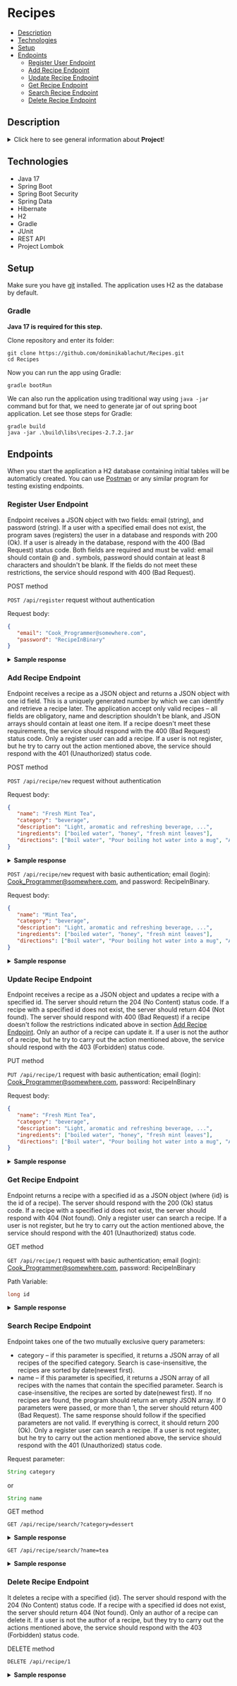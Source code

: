 # Recipes
* [Description](#description)
* [Technologies](#technologies)
* [Setup](#setup)
* [Endpoints](#endpoints)
    * [Register User Endpoint](#register-user-endpoint)
    * [Add Recipe Endpoint](#add-recipe-endpoint)
    * [Update Recipe Endpoint](#update-recipe-endpoint)
    * [Get Recipe Endpoint](#get-recipe-endpoint)
    * [Search Recipe Endpoint](#search-recipe-endpoint)
    * [Delete Recipe Endpoint](#delete-recipe-endpoint)

## Description

<details>
<summary>Click here to see general information about <b>Project</b>!</summary>
  
  
A multi-user web application that allows storing, retrieving, updating and deleting recipes. Each user can search for recipes by category or name. The serivce          supports registration process and allows users (after logon) to add their own recipes and to update, delete and search this recipes by ID.

The idea for project cames from Java Beckend Developer track in [JetBrains Academy](https://www.jetbrains.com/academy/).
  
</details>

## Technologies

<ul>
  <li>Java 17</li>
  <li>Spring Boot</li>
  <li>Spring Boot Security</li>
  <li>Spring Data</li>
  <li>Hibernate</li>
  <li>H2</li>
  <li>Gradle</li>
  <li>JUnit</li>
  <li>REST API</li>
  <li>Project Lombok</li>
</ul>

## Setup

Make sure you have [git](https://git-scm.com/) installed. The application uses H2 as the database by default.

### Gradle

<b>Java 17 is required for this step.</b>

Clone repository and enter its folder:

```
git clone https://github.com/dominikablachut/Recipes.git
cd Recipes
```

Now you can run the app using Gradle:

```
gradle bootRun
```

We can also run the application using traditional way using ```java -jar``` command but for that, we need to generate jar of out spring boot application.  Let see those steps for Gradle:

```
gradle build
java -jar .\build\libs\recipes-2.7.2.jar
```

## Endpoints

When you start the application a H2 database containing initial tables will be automaticly created. You can use [Postman](https://www.postman.com) or any similar program for testing existing endpoints.

### Register User Endpoint

Endpoint receives a JSON object with two fields: email (string), and password (string). If a user with a specified email does not exist, the program saves (registers) the user in a database and responds with 200 (Ok). If a user is already in the database, respond with the 400 (Bad Request) status code. Both fields are required and must be valid: email should contain @ and . symbols, password should contain at least 8 characters and shouldn't be blank. If the fields do not meet these restrictions, the service should respond with 400 (Bad Request). 

POST method

```POST /api/register```    request without authentication

Request body:

```json
{
   "email": "Cook_Programmer@somewhere.com",
   "password": "RecipeInBinary"
}
```
<details>
<summary><b>Sample response</b></summary>
  Stasus code: 200 (Ok)
</details>


### Add Recipe Endpoint

Endpoint receives a recipe as a JSON object and returns a JSON object with one id field. This is a uniquely generated number by which we can identify and retrieve a recipe later. The application accept only valid recipes – all fields are obligatory, name and description shouldn't be blank, and JSON arrays should contain at least one item. If a recipe doesn't meet these requirements, the service should respond with the 400 (Bad Request) status code. Only a register user can add a recipe. If a user is not register, but he try to carry out the action mentioned above, the service should respond with the 401 (Unauthorized) status code.

POST method

```POST /api/recipe/new```   request without authentication

Request body:

```json 
{
   "name": "Fresh Mint Tea",
   "category": "beverage",
   "description": "Light, aromatic and refreshing beverage, ...",
   "ingredients": ["boiled water", "honey", "fresh mint leaves"],
   "directions": ["Boil water", "Pour boiling hot water into a mug", "Add fresh mint leaves", "Mix and let the mint leaves seep for 3-5 minutes", "Add honey and mix again"]
}
```
<details>
<summary><b>Sample response</b></summary>
  Stasus code: 401 (Unauthorized)
</details>

```POST /api/recipe/new``` request with basic authentication; email (login): Cook_Programmer@somewhere.com, and password: RecipeInBinary.

Request body:

```json
{
   "name": "Mint Tea",
   "category": "beverage",
   "description": "Light, aromatic and refreshing beverage, ...",
   "ingredients": ["boiled water", "honey", "fresh mint leaves"],
   "directions": ["Boil water", "Pour boiling hot water into a mug", "Add fresh mint leaves", "Mix and let the mint leaves seep for 3-5 minutes", "Add honey and mix again"]
}
```

<details>
<summary><b>Sample response</b></summary>
<p>
  
```json 
{
   "id": 1
}
```
  
</p>
</details>

### Update Recipe Endpoint

Endpoint receives a recipe as a JSON object and updates a recipe with a specified id. The server should return the 204 (No Content) status code. If a recipe with a specified id does not exist, the server should return 404 (Not found). The server should respond with 400 (Bad Request) if a recipe doesn't follow the restrictions indicated above in section [Add Recipe Endpoint](#add-recipe-endpoint). Only an author of a recipe can update it. If a user is not the author of a recipe, but he try to carry out the action mentioned above, the service should respond with the 403 (Forbidden) status code.

PUT method

```PUT /api/recipe/1``` request with basic authentication; email (login): Cook_Programmer@somewhere.com, password: RecipeInBinary

Request body:

```json
{
   "name": "Fresh Mint Tea",
   "category": "beverage",
   "description": "Light, aromatic and refreshing beverage, ...",
   "ingredients": ["boiled water", "honey", "fresh mint leaves"],
   "directions": ["Boil water", "Pour boiling hot water into a mug", "Add fresh mint leaves", "Mix and let the mint leaves seep for 3-5 minutes", "Add honey and mix again"]
}
```

<details>
<summary><b>Sample response</b></summary>
  Stasus code: 204 (No Content)
</details>

### Get Recipe Endpoint

Endpoint  returns a recipe with a specified id as a JSON object (where {id} is the id of a recipe). The server should respond with the 200 (Ok) status code. If a recipe with a specified id does not exist, the server should respond with 404 (Not found). Only a register user can search a recipe. If a user is not register, but he try to carry out the action mentioned above, the service should respond with the 401 (Unauthorized) status code.

GET method

```GET /api/recipe/1``` request with basic authentication; email (login): Cook_Programmer@somewhere.com, password: RecipeInBinary

Path Variable:
```java
long id
```

<details>
<summary><b>Sample response</b></summary>
<p>
  
```json 
{
   "name": "Fresh Mint Tea",
   "category": "beverage",
   "date": "2020-01-02T12:11:25.034734",
   "description": "Light, aromatic and refreshing beverage, ...",
   "ingredients": ["boiled water", "honey", "fresh mint leaves"],
   "directions": ["Boil water", "Pour boiling hot water into a mug", "Add fresh mint leaves", "Mix and let the mint leaves seep for 3-5 minutes", "Add honey and mix again"]
}
```
  
</p>
</details>

### Search Recipe Endpoint

Endpoint takes one of the two mutually exclusive query parameters:
- category – if this parameter is specified, it returns a JSON array of all recipes of the specified category. Search is case-insensitive, the recipes are sorted by date(newest first).
- name – if this parameter is specified, it returns a JSON array of all recipes with the names that contain the specified parameter. Search is case-insensitive, the recipes are sorted by date(newest first). If no recipes are found, the program should return an empty JSON array. If 0 parameters were passed, or more than 1, the server should return 400 (Bad Request). The same response should follow if the specified parameters are not valid. If everything is correct, it should return 200 (Ok).
Only a register user can search a recipe. If a user is not register, but he try to carry out the action mentioned above, the service should respond with the 401 (Unauthorized) status code.

Request parameter:

```java
String category
```

or 

```java
String name
```

GET method

``` GET /api/recipe/search/?category=dessert ```

<details>
<summary><b>Sample response</b></summary>
<p>
  
```json 
[
   {
      "name": "Vegan Chocolate Ice Cream",
      "category": "dessert",
      "date": "2021-04-06T14:10:54.009345",
      ....
   },
   {
      "name": "vegan avocado ice cream",
      "category": "DESSERT",
      "date": "2020-01-06T13:10:53.011342",
      ....
   },
]
```
</p>
</details>

``` GET /api/recipe/search/?name=tea ```

<details>
<summary><b>Sample response</b></summary>
<p>
  
```json 
[
   {
      "name": "Fresh Mint Tea",
      "category": "beverage",
      "date": "2021-09-06T14:11:51.006787",
      ....
   },
   {
      "name": "warming ginger tea",
      "category": "beverage",
      "date": "2020-08-06T14:11:42.456321",
      ....
   },
   {
      "name": "Iced Tea Without Sugar",
      "category": "beverage",
      "date": "2019-07-06T17:12:32.546987",
      ....
   },
]
```
</p>
</details>

### Delete Recipe Endpoint

It deletes a recipe with a specified {id}. The server should respond with the 204 (No Content) status code. If a recipe with a specified id does not exist, the server should return 404 (Not found). Only an author of a recipe can delete it. If a user is not the author of a recipe, but they try to carry out the actions mentioned above, the service should respond with the 403 (Forbidden) status code.

DELETE method

``` DELETE /api/recipe/1 ```

<details>
<summary><b>Sample response</b></summary>
  Stasus code: 204 (No Content)
</details>

